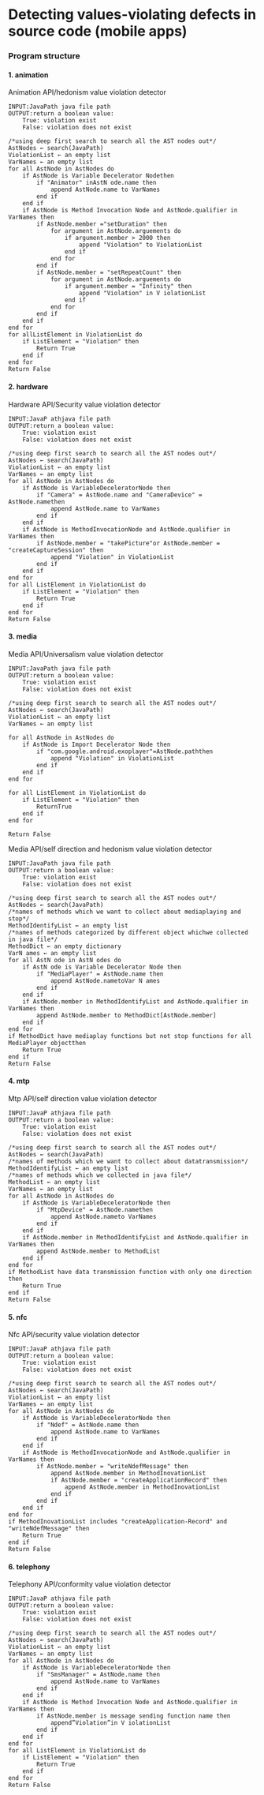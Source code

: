 # Detecting values-violating defects in source code (mobile apps)


### Program structure

#### 1. animation

Animation API/hedonism value violation detector

	INPUT:JavaPath java file path
	OUTPUT:return a boolean value:
		True: violation exist
		False: violation does not exist

	/*using deep first search to search all the AST nodes out*/
	AstNodes ← search(JavaPath)
	ViolationList ← an empty list
	VarNames ← an empty list
	for all AstNode in AstNodes do
		if AstNode is Variable Decelerator Nodethen
			if "Animator" inAstN ode.name then
				append AstNode.name to VarNames
			end if
		end if
		if AstNode is Method Invocation Node and AstNode.qualifier in VarNames then
			if AstNode.member ="setDuration" then
				for argument in AstNode.arguements do
					if argument.member > 2000 then
						append "Violation" to ViolationList
					end if
				end for
			end if
			if AstNode.member = "setRepeatCount" then
				for argument in AstNode.arguements do
					if argument.member = "Infinity" then
						append "Violation" in V iolationList
					end if
				end for
			end if
		end if
	end for
	for allListElement in ViolationList do
		if ListElement = "Violation" then
			Return True
		end if
	end for
	Return False





#### 2. hardware

Hardware API/Security value violation detector

	INPUT:JavaP athjava file path
	OUTPUT:return a boolean value:
		True: violation exist
		False: violation does not exist

	/*using deep first search to search all the AST nodes out*/
	AstNodes ← search(JavaPath)
	ViolationList ← an empty list
	VarNames ← an empty list
	for all AstNode in AstNodes do
		if AstNode is VariableDeceleratorNode then
			if "Camera" = AstNode.name and "CameraDevice" = AstNode.namethen
				append AstNode.name to VarNames
			end if
		end if
		if AstNode is MethodInvocationNode and AstNode.qualifier in VarNames then
			if AstNode.member = "takePicture"or AstNode.member = "createCaptureSession" then
				append "Violation" in ViolationList
			end if
		end if
	end for
	for all ListElement in ViolationList do
		if ListElement = "Violation" then
			Return True
		end if
	end for
	Return False



#### 3. media

Media API/Universalism value violation detector

	INPUT:JavaPath java file path
	OUTPUT:return a boolean value:
		True: violation exist
		False: violation does not exist

	/*using deep first search to search all the AST nodes out*/
	AstNodes ← search(JavaPath)
	ViolationList ← an empty list
	VarNames ← an empty list
	
	for all AstNode in AstNodes do
		if AstNode is Import Decelerator Node then
			if "com.google.android.exoplayer"=AstNode.paththen
				append "Violation" in ViolationList
			end if
		end if
	end for

	for all ListElement in ViolationList do
		if ListElement = "Violation" then
			ReturnTrue	
		end if
	end for

	Return False

Media API/self direction and hedonism value violation detector

	INPUT:JavaPath java file path
	OUTPUT:return a boolean value:
		True: violation exist
		False: violation does not exist

	/*using deep first search to search all the AST nodes out*/
	AstNodes ← search(JavaPath)
	/*names of methods which we want to collect about mediaplaying and stop*/
	MethodIdentifyList ← an empty list
	/*names of methods categorized by different object whichwe collected in java file*/
	MethodDict ← an empty dictionary
	VarN ames ← an empty list
	for all AstN ode in AstN odes do
		if AstN ode is Variable Decelerator Node then
			if "MediaPlayer" = AstNode.name then
				append AstNode.nametoVar N ames
			end if
		end if
		if AstNode.member in MethodIdentifyList and AstNode.qualifier in VarNames then 
			append AstNode.member to MethodDict[AstNode.member]
		end if
	end for
	if MethodDict have mediaplay functions but not stop functions for all MediaPlayer objectthen
		Return True
	end if
	Return False



#### 4. mtp

Mtp API/self direction value violation detector

	INPUT:JavaP athjava file path
	OUTPUT:return a boolean value:
		True: violation exist
		False: violation does not exist

	/*using deep first search to search all the AST nodes out*/
	AstNodes ← search(JavaPath)
	/*names of methods which we want to collect about datatransmission*/
	MethodIdentifyList ← an empty list
	/*names of methods which we collected in java file*/
	MethodList ← an empty list
	VarNames ← an empty list
	for all AstNode in AstNodes do
		if AstNode is VariableDeceleratorNode then
			if "MtpDevice" = AstNode.namethen
				append AstNode.nameto VarNames
			end if
		end if
		if AstNode.member in MethodIdentifyList and AstNode.qualifier in VarNames then
			append AstNode.member to MethodList
		end if
	end for
	if MethodList have data transmission function with only one direction then
		Return True
	end if
	Return False


#### 5. nfc

Nfc API/security value violation detector


	INPUT:JavaP athjava file path
	OUTPUT:return a boolean value:
		True: violation exist
		False: violation does not exist

	/*using deep first search to search all the AST nodes out*/
	AstNodes ← search(JavaPath)
	ViolationList ← an empty list
	VarNames ← an empty list
	for all AstNode in AstNodes do
		if AstNode is VariableDeceleratorNode then
			if "Ndef" = AstNode.name then
				append AstNode.name to VarNames
			end if
		end if
		if AstNode is MethodInvocationNode and AstNode.qualifier in VarNames then
			if AstNode.member = "writeNdefMessage" then
				append AstNode.member in MethodInovationList
				if AstNode.member = "createApplicationRecord" then
					append AstNode.member in MethodInovationList
				end if
			end if
		end if
	end for
	if MethodInovationList includes "createApplication-Record" and "writeNdefMessage" then
		Return True
	end if
	Return False


#### 6. telephony

Telephony API/conformity value violation detector

	INPUT:JavaP athjava file path
	OUTPUT:return a boolean value:
		True: violation exist
		False: violation does not exist

	/*using deep first search to search all the AST nodes out*/
	AstNodes ← search(JavaPath)
	ViolationList ← an empty list
	VarNames ← an empty list
	for all AstNode in AstNodes do
		if AstNode is VariableDeceleratorNode then
			if "SmsManager" = AstNode.name then
				append AstNode.name to VarNames
			end if
		end if
		if AstNode is Method Invocation Node and AstNode.qualifier in VarNames then
			if AstNode.member is message sending function name then
				append”Violation”in V iolationList
			end if
		end if
	end for
	for all ListElement in ViolationList do
		if ListElement = "Violation" then
			Return True
		end if
	end for
	Return False


